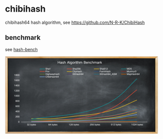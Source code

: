 # chibihash
chibihash64 hash algorithm, see https://github.com/N-R-K/ChibiHash

## benchmark

see [hash-bench](https://github.com/smallnest/hash-bench)

![](benchmark.png)